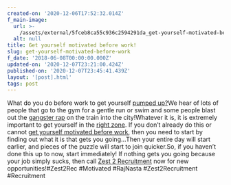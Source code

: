 ```yaml
---
created-on: '2020-12-06T17:52:32.014Z'
f_main-image:
  url: >-
    /assets/external/5fceb8ca55c936c2594291da_get-yourself-motivated-before-work.jpg
  alt: null
title: Get yourself motivated before work!
slug: get-yourself-motivated-before-work
f_date: '2018-06-08T00:00:00.000Z'
updated-on: '2020-12-07T23:21:00.424Z'
published-on: '2020-12-07T23:45:41.439Z'
layout: '[post].html'
tags: post
---
```


What do you do before work to get yourself [pumped up?](#)We hear of lots of people that go to the gym for a gentle run or swim and some people blast out the [gangster rap](#) on the train into the city!Whatever it is, it is extremely important to get yourself in the [right zone](#). If you don’t already do this or cannot [get yourself motivated before work](#), then you need to start by finding out what it is that gets you going…Then your entire day will start earlier, and pieces of the puzzle will start to join quicker.So, if you haven’t done this up to now, start immediately! If nothing gets you going because your job simply sucks, then call [Zest 2 Recruitment](#) now for new opportunities!#Zest2Rec #Motivated #RajNasta #Zest2Recruitment #Recruitment
